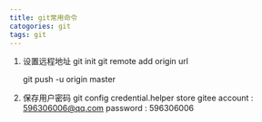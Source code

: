 ```yaml
---
title: git常用命令
catogories: git
tags: git
---
```


1. 设置远程地址
    git init
    git remote add origin url
    <!-- example : git remote add origin https://gitee.com/yejian12138/dawn_server.git -->
    git push -u origin master


2. 保存用户密码
    git config credential.helper store
    gitee account : 596306006@qq.com  password : 596306006